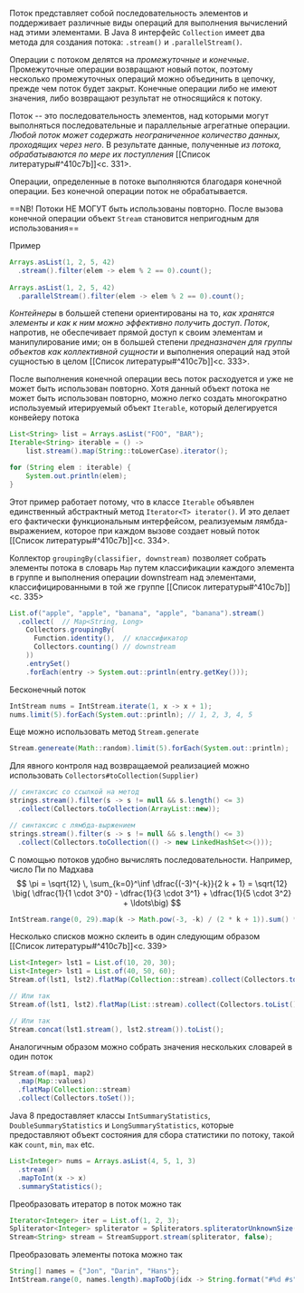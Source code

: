 Поток представляет собой последовательность элементов и поддерживает различные виды операций для выполнения вычислений над этими элементами. В Java 8 интерфейс `Collection` имеет два метода для создания потока: `.stream()` и `.parallelStream()`.

Операции с потоком делятся на _промежуточные_ и _конечные_. Промежуточные операции возвращают новый поток, поэтому несколько промежуточных операций можно объединить в цепочку, прежде чем поток будет закрыт. Конечные операции либо не имеют значения, либо возвращают результат не относящийся к потоку.

Поток -- это последовательность элементов, над которыми могут выполняться последовательные и параллельные агрегатные операции. _Любой поток может содержать неограниченное количество данных, проходящих через него_. В результате данные, полученные _из потока, обрабатываются по мере их поступления_ [[Список литературы#^410c7b]]<c. 331>.

Операции, определенные в потоке выполняются благодаря конечной операции. Без конечной операции поток не обрабатывается.

==NB! Потоки НЕ МОГУТ быть использованы повторно. После вызова конечной операции объект `Stream` становится непригодным для использования==

Пример
```java
Arrays.asList(1, 2, 5, 42)
  .stream().filter(elem -> elem % 2 == 0).count();
  
Arrays.asList(1, 2, 5, 42)
  .parallelStream().filter(elem -> elem % 2 == 0).count();
```

_Контейнеры_ в большей степени ориентированы на то, _как хранятся элементы и как к ним можно эффективно получить доступ_. _Поток_, напротив, не обеспечивает прямой доступ к своим элементам и манипулирование ими; он в большей степени _предназначен для группы объектов как коллективной сущности_ и выполнения операций над этой сущностью в целом [[Список литературы#^410c7b]]<c. 333>.

После выполнения конечной операции весь поток расходуется и уже не может быть использован повторно. Хотя данный объект потока не может быть использован повторно, можно легко создать многократно используемый итерируемый объект `Iterable`, который делегируется конвейеру потока
```java
List<String> list = Arrays.asList("FOO", "BAR");
Iterable<String> iterable = () -> 
    list.stream().map(String::toLowerCase).iterator();

for (String elem : iterable) {
    System.out.println(elem);
}
```

Этот пример работает потому, что в классе `Iterable` объявлен единственный абстрактный метод `Iterator<T> iterator()`. И это делает его фактически функциональным интерфейсом, реализуемым лямбда-выражением, которое при каждом вызове создает новый поток [[Список литературы#^410c7b]]<c. 334>. 

Коллектор `groupingBy(classifier, downstream)` позволяет собрать элементы потока в словарь `Map` путем классификации каждого элемента в группе и выполнения операции downstream над элементами, классифицированными в той же группе [[Список литературы#^410c7b]]<c. 335>
```java
List.of("apple", "apple", "banana", "apple", "banana").stream()
  .collect(  // Map<String, Long>
    Collectors.groupingBy(
      Function.identity(),  // классификатор
      Collectors.counting() // downstream
    ))
	.entrySet()
	.forEach(entry -> System.out::println(entry.getKey()));
```

Бесконечный поток
```java
IntStream nums = IntStream.iterate(1, x -> x + 1);
nums.limit(5).forEach(System.out::println); // 1, 2, 3, 4, 5
```

Еще можно использовать метод `Stream.generate`
```java
Stream.genereate(Math::random).limit(5).forEach(System.out::println);
```

Для явного контроля над возвращаемой реализацией можно использовать `Collectors#toCollection(Supplier)`
```java
// синтаксис со ссылкой на метод
strings.stream().filter(s -> s != null && s.length() <= 3)
  .collect(Collectors.toCollection(ArrayList::new));

// синтаксис с лямбда-выржением
strings.stream().filter(s -> s != null && s.length() <= 3)
  .collect(Collectors.toCollection(() -> new LinkedHashSet<>()));
```

С помощью потоков удобно вычислять последовательности. Например, число Пи по Мадхава
$$
\pi = \sqrt{12} \, \sum_{k=0}^\inf \dfrac{(-3)^{-k}}{2 k + 1} = \sqrt{12} \big( \dfrac{1}{1 \cdot 3^0} - \dfrac{1}{3 \cdot 3^1} + \dfrac{1}{5 \cdot 3^2} + \ldots\big)
$$
```java
IntStream.range(0, 29).map(k -> Math.pow(-3, -k) / (2 * k + 1)).sum() * Math.sqrt(12);
```

Несколько списков можно склеить в один следующим образом [[Список литературы#^410c7b]]<c. 339>
```java
List<Integer> lst1 = List.of(10, 20, 30);
List<Integer> lst1 = List.of(40, 50, 60);
Stream.of(lst1, lst2).flatMap(Collection::stream).collect(Collectors.toList());

// Или так
Stream.of(lst1, lst2).flatMap(List::stream).collect(Collectors.toList());

// Или так
Stream.concat(lst1.stream(), lst2.stream()).toList();
```

Аналогичным образом можно собрать значения нескольких словарей в один поток
```java
Stream.of(map1, map2)
  .map(Map::values)
  .flatMap(Collection::stream)
  .collect(Collectors.toSet());
```

Java 8 предоставляет классы `IntSummaryStatistics`, `DoubleSummaryStatistics` и `LongSummaryStatistics`, которые предоставляют объект состояния для сбора статистики по потоку, такой как `count`, `min`, `max` etc.
```java
List<Integer> nums = Arrays.asList(4, 5, 1, 3)
  .stream()
  .mapToInt(x -> x)
  .summaryStatistics();
```

Преобразовать итератор в поток можно так
```java
Iterator<Integer> iter = List.of(1, 2, 3);
Spliterator<Integer> spliterator = Spliterators.spliteratorUnknownSize(iter, 0);
Stream<String> stream = StreamSupport.stream(spliterator, false);
```

Преобразовать элементы потока можно так
```java
String[] names = {"Jon", "Darin", "Hans"};
IntStream.range(0, names.length).mapToObj(idx -> String.format("#%d #s", idx, names[idx])).forEach(System.out::println);
```